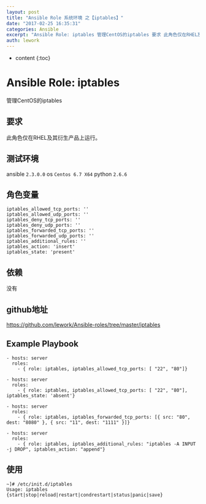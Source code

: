 ```yaml
---
layout: post
title: "Ansible Role 系统环境 之【iptables】"
date: "2017-02-25 16:35:31"
categories: Ansible
excerpt: "Ansible Role: iptables 管理CentOS的iptables 要求 此角色仅在RHEL及其衍生产品上运行。 测试环境 ans..."
auth: lework
---
```

* content
{:toc}

# Ansible Role: iptables

管理CentOS的iptables

## 要求

此角色仅在RHEL及其衍生产品上运行。

## 测试环境

ansible `2.3.0.0`
os `Centos 6.7 X64`
python `2.6.6`

## 角色变量
	iptables_allowed_tcp_ports: ''
	iptables_allowed_udp_ports: ''
	iptables_deny_tcp_ports: ''
	iptables_deny_udp_ports: ''
	iptables_forwarded_tcp_ports: ''
	iptables_forwarded_udp_ports: ''
	iptables_additional_rules: ''
	iptables_action: 'insert'
	iptables_state: 'present'
	
## 依赖

没有

## github地址

https://github.com/lework/Ansible-roles/tree/master/iptables

## Example Playbook

    - hosts: server
      roles:
        - { role: iptables, iptables_allowed_tcp_ports: [ "22", "80"]}
		
    - hosts: server
      roles:
        - { role: iptables, iptables_allowed_tcp_ports: [ "22", "80"], iptables_state: 'absent'}

    - hosts: server
      roles:
        - { role: iptables, iptables_forwarded_tcp_ports: [{ src: "80", dest: "8080" }, { src: "11", dest: "1111" }]}
		
    - hosts: server
      roles:
        - { role: iptables, iptables_additional_rules: "iptables -A INPUT -j DROP", iptables_action: "append"}	

## 使用

```
~]# /etc/init.d/iptables 
Usage: iptables {start|stop|reload|restart|condrestart|status|panic|save}
```
